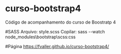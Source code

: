 # curso-bootstrap4
Código de acompanhamento do curso de Boostratp 4

#SASS
Arquivo: style.scss
Copilar: sass --watch node_modules\bootstrap\scss:css

#Página
https://fvaller.github.io/curso-bootstrap4/